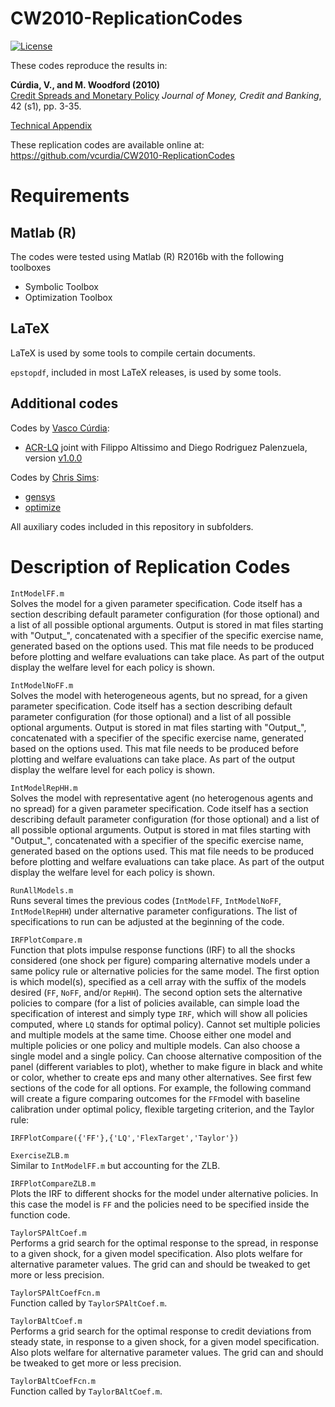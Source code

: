 # CW2010-ReplicationCodes

[![License](https://img.shields.io/badge/license-BSD%203--clause-green.svg)](https://github.com/vcurdia/CW2010-ReplicationCodes/blob/master/LICENSE)

These codes reproduce the results in:

**Cúrdia, V., and M. Woodford (2010)**  
[Credit Spreads and Monetary Policy](http://onlinelibrary.wiley.com/doi/10.1111/j.1538-4616.2010.00328.x/abstract)
*Journal of Money, Credit and Banking*, 42 (s1), pp. 3-35.

[Technical Appendix](https://github.com/vcurdia/CW2010-ReplicationCodes/blob/master/CW2010_Appendix.pdf)

These replication codes are available online at:  
https://github.com/vcurdia/CW2010-ReplicationCodes

# Requirements

## Matlab (R)
The codes were tested using Matlab (R) R2016b with the following toolboxes
- Symbolic Toolbox
- Optimization Toolbox

## LaTeX
LaTeX is used by some tools to compile certain documents.

`epstopdf`, included in most LaTeX releases, is used by some tools.


## Additional codes

Codes by [Vasco Cúrdia](http://www.frbsf.org/economic-research/economists/vasco-curdia/):
- [ACR-LQ](https://github.com/vcurdia/ACR-LQ)
  joint with Filippo Altissimo and Diego Rodriguez Palenzuela, version 
  [v1.0.0](https://github.com/vcurdia/ACR-LQ/releases/tag/v1.0.0)

Codes by [Chris Sims](http://www.princeton.edu/~sims/):
- [gensys](http://sims.princeton.edu/yftp/gensys/)
- [optimize](http://dge.repec.org/codes/sims/optimize/)

All auxiliary codes included in this repository in subfolders.


# Description of Replication Codes

`IntModelFF.m`  
Solves the model for a given parameter specification. Code itself has a section
describing default parameter configuration (for those optional) and a list of
all possible optional arguments. Output is stored in mat files starting with
"Output\_", concatenated with a specifier of the specific exercise name,
generated based on the options used. This mat file needs to be produced before
plotting and welfare evaluations can take place. As part of the output display
the welfare level for each policy is shown.

`IntModelNoFF.m`  
Solves the model with heterogeneous agents, but no spread, for a given
parameter specification. Code itself has a section describing default parameter
configuration (for those optional) and a list of all possible optional
arguments. Output is stored in mat files starting with "Output\_", concatenated
with a specifier of the specific exercise name, generated based on the options
used. This mat file needs to be produced before plotting and welfare
evaluations can take place. As part of the output display the welfare level for
each policy is shown.

`IntModelRepHH.m`  
Solves the model with representative agent (no heterogenous agents and no
spread) for a given parameter specification. Code itself has a section
describing default parameter configuration (for those optional) and a list of
all possible optional arguments. Output is stored in mat files starting with
"Output\_", concatenated with a specifier of the specific exercise name,
generated based on the options used. This mat file needs to be produced before
plotting and welfare evaluations can take place. As part of the output display
the welfare level for each policy is shown.

`RunAllModels.m`  
Runs several times the previous codes (`IntModelFF`, `IntModelNoFF`,
`IntModelRepHH`) under alternative parameter configurations. The list of
specifications to run can be adjusted at the beginning of the code.

`IRFPlotCompare.m`  
Function that plots impulse response functions (IRF) to all the shocks
considered (one shock per figure) comparing alternative models under a same
policy rule or alternative policies for the same model. The first option is
which model(s), specified as a cell array with the suffix of the models
desired (`FF`, `NoFF`, and/or `RepHH`). The second option sets the
alternative policies to compare (for a list of policies available, can
simple load the specification of interest and simply type `IRF`,
which will show all policies computed, where `LQ` stands for optimal
policy). Cannot set multiple policies and multiple models at the same time.
Choose either one model and multiple policies or one policy and multiple
models. Can also choose a single model and a single policy. Can choose
alternative composition of the panel (different variables to plot), whether
to make figure in black and white or color, whether to create eps and many
other alternatives. See first few sections of the code for all options.
For example, the following command will create a figure comparing outcomes for
the `FF`model with baseline calibration under optimal policy, flexible 
targeting criterion, and the Taylor rule:
```
IRFPlotCompare({'FF'},{'LQ','FlexTarget','Taylor'})
```

`ExerciseZLB.m`  
Similar to `IntModelFF.m` but accounting for the ZLB.

`IRFPlotCompareZLB.m`  
Plots the IRF to different shocks for the model under alternative policies.
In this case the model is `FF` and the policies need to be specified inside
the function code.

`TaylorSPAltCoef.m`  
Performs a grid search for the optimal response to the spread, in response
to a given shock, for a given model specification. Also plots welfare for
alternative parameter values. The grid can and should be tweaked to get more
or less precision.

`TaylorSPAltCoefFcn.m`  
Function called by `TaylorSPAltCoef.m`.

`TaylorBAltCoef.m`  
Performs a grid search for the optimal response to credit deviations from
steady state, in response to a given shock, for a given model specification.
Also plots welfare for alternative parameter values. The grid can and should
be tweaked to get more or less precision.

`TaylorBAltCoefFcn.m`  
Function called by `TaylorBAltCoef.m`.


